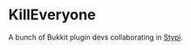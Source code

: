 KillEveryone
============
A bunch of Bukkit plugin devs collaborating in [Stypi](https://www.stypi.com/).

